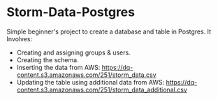 # Storm-Data-Postgres

Simple beginner's project to create a database and table in Postgres. It
Involves:

- Creating and assigning groups & users.
- Creating the schema.
- Inserting the data from AWS: https://dq-content.s3.amazonaws.com/251/storm_data.csv
- Updating the table using additional data from AWS: https://dq-content.s3.amazonaws.com/251/storm_data_additional.csv
